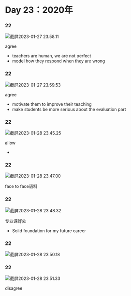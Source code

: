 # Day 23：2020年

### 22

![截屏2023-01-27 23.58.11](https://xingqiu-tuchuang-1256524210.cos.ap-shanghai.myqcloud.com/3978/%E6%88%AA%E5%B1%8F2023-01-27%2023.58.11.png)

agree

- teachers are human, we are not perfect
- model how they respond when they are wrong



### 22

![截屏2023-01-27 23.59.53](https://xingqiu-tuchuang-1256524210.cos.ap-shanghai.myqcloud.com/3978/%E6%88%AA%E5%B1%8F2023-01-27%2023.59.53.png)

agree

- motivate them to improve their teaching
- make students be more serious about the evaluation part





### 22

![截屏2023-01-28 23.45.25](https://xingqiu-tuchuang-1256524210.cos.ap-shanghai.myqcloud.com/3978/%E6%88%AA%E5%B1%8F2023-01-28%2023.45.25.png)



allow

- 





### 22

![截屏2023-01-28 23.47.00](https://xingqiu-tuchuang-1256524210.cos.ap-shanghai.myqcloud.com/3978/%E6%88%AA%E5%B1%8F2023-01-28%2023.47.00.png)



face to face语料



### 22

![截屏2023-01-28 23.48.32](https://xingqiu-tuchuang-1256524210.cos.ap-shanghai.myqcloud.com/3978/%E6%88%AA%E5%B1%8F2023-01-28%2023.48.32.png)



专业课好处

- Solid foundation for my future career





### 22

![截屏2023-01-28 23.50.18](https://xingqiu-tuchuang-1256524210.cos.ap-shanghai.myqcloud.com/3978/%E6%88%AA%E5%B1%8F2023-01-28%2023.50.18.png)





### 22

![截屏2023-01-28 23.51.33](https://xingqiu-tuchuang-1256524210.cos.ap-shanghai.myqcloud.com/3978/%E6%88%AA%E5%B1%8F2023-01-28%2023.51.33.png)



disagree

